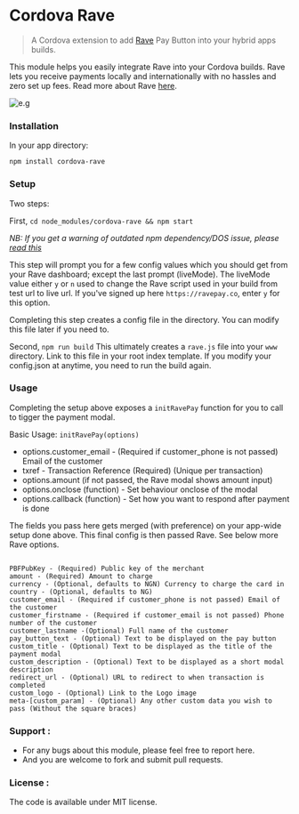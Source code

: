 # Cordova Rave

> A Cordova extension to add [Rave](https://www.flutterwave.com) Pay Button into your hybrid apps builds.

This module helps you easily integrate Rave into your Cordova builds. Rave lets you receive payments locally and internationally with no hassles and zero set up fees. Read more about Rave [here](https://www.flutterwave.com).

![e.g](https://cloud.githubusercontent.com/assets/5229321/21958475/be1763c2-daaf-11e6-8df0-75f2e4f0168e.gif)

### Installation
In your app directory:

`npm install cordova-rave`

### Setup
Two steps:

First, `cd node_modules/cordova-rave && npm start`

*NB: If you get a warning of outdated npm dependency/DOS issue, please [read this](https://github.com/impactmass/cordova-rave/issues/11#issuecomment-293965034)*

This step will prompt you for a few config values which you should get from your Rave dashboard; except the last prompt (liveMode).
The liveMode value either `y` or `n` used to change the Rave script used in your build from test url to live url. If you've signed up
here `https://ravepay.co`, enter `y` for this option.

Completing this step creates a config file in the directory. You can modify this file later if you need to.

Second, `npm run build`
This ultimately creates a `rave.js` file into your `www` directory. Link to this file in your root index template.
If you modify your config.json at anytime, you need to run the build again.

### Usage
Completing the setup above exposes a `initRavePay` function for you to call to tigger the payment modal.

Basic Usage: `initRavePay(options)`
* options.customer_email - (Required if customer_phone is not passed) Email of the customer
* txref - Transaction Reference (Required) (Unique per transaction)
* options.amount (if not passed, the Rave modal shows amount input)
* options.onclose (function) - Set behaviour onclose of the modal
* options.callback (function) - Set how you want to respond after payment is done

The fields you pass here gets merged (with preference) on your app-wide setup done above.
This final config is then passed Rave. See below more Rave options.

```

PBFPubKey - (Required) Public key of the merchant
amount - (Required) Amount to charge
currency - (Optional, defaults to NGN) Currency to charge the card in
country - (Optional, defaults to NG)
customer_email - (Required if customer_phone is not passed) Email of the customer
customer_firstname - (Required if customer_email is not passed) Phone number of the customer
customer_lastname -(Optional) Full name of the customer
pay_button_text - (Optional) Text to be displayed on the pay button
custom_title - (Optional) Text to be displayed as the title of the payment modal
custom_description - (Optional) Text to be displayed as a short modal description
redirect_url - (Optional) URL to redirect to when transaction is completed
custom_logo - (Optional) Link to the Logo image
meta-[custom_param] - (Optional) Any other custom data you wish to pass (Without the square braces)

```

### Support :

* For any bugs about this module, please feel free to report here.
* And you are welcome to fork and submit pull requests.

### License :

The code is available under MIT license.
